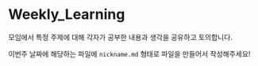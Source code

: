 # Weekly_Learning
모임에서 특정 주제에 대해 각자가 공부한 내용과 생각을 공유하고 토의합니다.

이번주 날짜에 해당하는 파일에 `nickname.md` 형태로 파일을 만들어서 작성해주세요!
